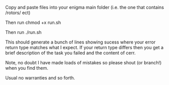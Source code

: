 Copy and paste files into your enigma main folder 
(i.e. the one that contains /rotors/ ect)

Then run chmod +x run.sh

Then run ./run.sh


This should generate a bunch of lines showing sucess where your error return
type matches what I expect. If your return type differs then you get a brief
description of the task you failed and the content of cerr.

Note, no doubt I have made loads of mistakes so please shout (or branch!) when
you find them.

Usual no warranties and so forth.
